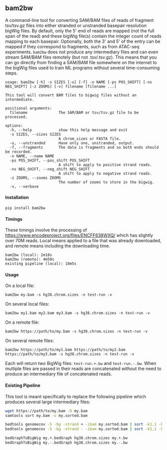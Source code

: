## bam2bw

A command-line tool for converting SAM/BAM files of reads of fragment tsv/tsv.gz files into either stranded or unstranded basepair resolution bigWig files. By default, only the 5' end of reads are mapped (not the full span of the read) and these bigWig file(s) contain the integer count of reads mapping to each basepair. Optionally, both the 3' and 5' of the entry can be mapped if they correspond to fragments, such as from ATAC-seq experiments. `bam2bw` does not produce any intermediary files and can even stream SAM/BAM files remotely (but not .tsv/.tsv.gz). This means that you can go directly from finding a SAM/BAM file somewhere on the internet to the bigWig files used to train ML programs without several time-consuming steps.

```
usage: bam2bw [-h] -s SIZES [-u] [-f] -n NAME [-ps POS_SHIFT] [-ns NEG_SHIFT] [-z ZOOMS] [-v] filename [filename ...]

This tool will convert BAM files to bigwig files without an intermediate.

positional arguments:
  filename              The SAM/BAM or tsv/tsv.gz file to be processed.

options:
  -h, --help            show this help message and exit
  -s SIZES, --sizes SIZES
                        A chrom_sizes or FASTA file.
  -u, --unstranded      Have only one, unstranded, output.
  -f, --fragments       The data is fragments and so both ends should be recorded.
  -n NAME, --name NAME
  -ps POS_SHIFT, --pos_shift POS_SHIFT
                        A shift to apply to positive strand reads.
  -ns NEG_SHIFT, --neg_shift NEG_SHIFT
                        A shift to apply to negative strand reads.
  -z ZOOMS, --zooms ZOOMS
                        The number of zooms to store in the bigwig.
  -v, --verbose
```

#### Installation

`pip install bam2bw`

#### Timings

These timings involve the processing of https://www.encodeproject.org/files/ENCFF638WXQ/ which has slightly over 70M reads. Local means applied to a file that was already downloaded, and remote means including the downloading time.

```
bam2bw (local): 2m10s
bam2bw (remote): 4m50s
existing pipeline (local): 18m5s
```

#### Usage

On a local file:

`bam2bw my.bam -s hg38.chrom.sizes -n test-run -v`

On several local files:

`bam2bw my1.bam my2.bam my3.bam -s hg38.chrom.sizes -n test-run -v`

On a remote file:

`bam2bw https://path/to/my.bam -s hg38.chrom.sizes -n test-run -v`

On several remote files:

`bam2bw https://path/to/my1.bam https://path/to/my2.bam https://path/to/my3.bam -s hg38.chrom.sizes -n test-run -v`

Each will return two BigWig files: `test-run.+.bw` and `test-run.-.bw`. When multiple files are passed in their reads are concatenated without the need to produce an intermediary file of concatenated reads.

#### Existing Pipeline

This tool is meant specifically to replace the following pipeline which produces several large intermediary files:

```bash
wget https://path/to/my.bam -O my.bam
samtools sort my.bam -o my.sorted.bam

bedtools genomecov -5 -bg -strand + -ibam my.sorted.bam | sort -k1,1 -k2,2n > my.+.bedGraph
bedtools genomecov -5 -bg -strand - -ibam my.sorted.bam | sort -k1,1 -k2,2n > my.-.bedGraph

bedGraphToBigWig my.+.bedGraph hg38.chrom.sizes my.+.bw
bedGraphToBigWig my.-.bedGraph hg38.chrom.sizes my.-.bw
```

